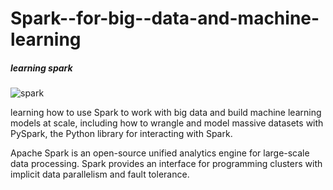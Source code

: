 # Spark--for-big--data-and-machine-learning
##### learning spark

![spark](https://www.databricks.com/wp-content/uploads/2019/02/largest-open-source-apache-spark.png)

learning  how to use Spark to work with big data and build machine learning models at scale, including how to wrangle and model massive datasets with PySpark, the Python library for interacting with Spark.

Apache Spark is an open-source unified analytics engine for large-scale data processing. Spark provides an interface for programming clusters with implicit data parallelism and fault tolerance.

